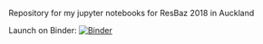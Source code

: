 Repository for my jupyter notebooks for ResBaz 2018 in Auckland

Launch on Binder: [![Binder](https://mybinder.org/badge.svg)](https://mybinder.org/v2/gh/UoA-eResearch/resbaz_jupyter/master)
